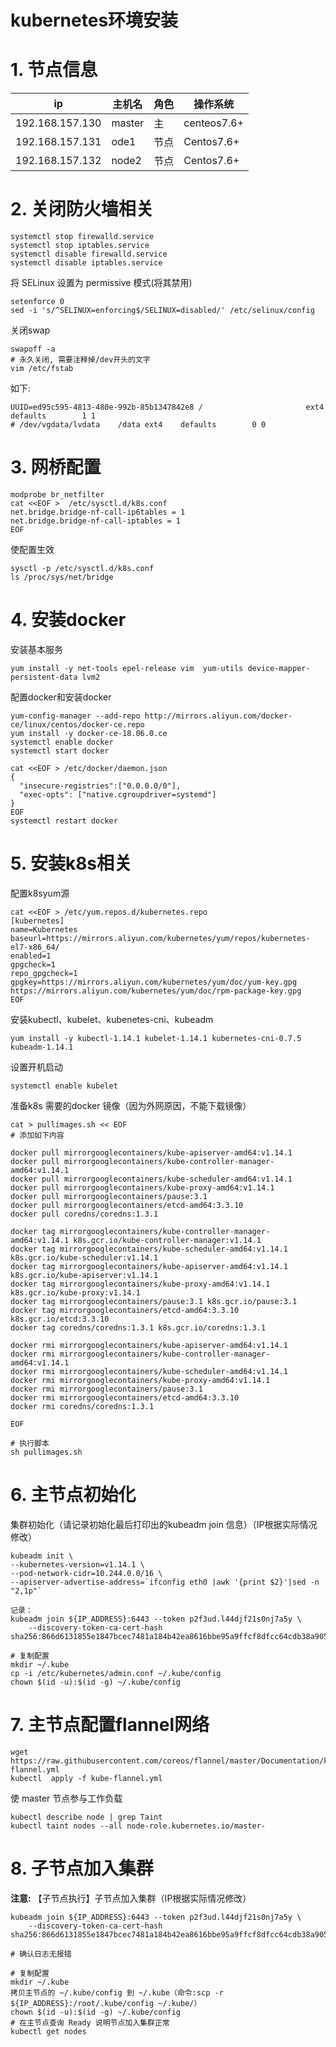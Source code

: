 # kubernetes环境安装

# 1. 节点信息

| ip              | 主机名 | 角色 | 操作系统    |
| --------------- | ------ | ---- | ----------- |
| 192.168.157.130 | master | 主   | centeos7.6+ |
| 192.168.157.131 | ode1   | 节点 | Centos7.6+  |
| 192.168.157.132 | node2  | 节点 | Centos7.6+  |

# 2. 关闭防火墙相关

```
systemctl stop firewalld.service
systemctl stop iptables.service
systemctl disable firewalld.service
systemctl disable iptables.service
```

将 SELinux 设置为 permissive 模式(将其禁用) 

```
setenforce 0
sed -i 's/^SELINUX=enforcing$/SELINUX=disabled/' /etc/selinux/config
```

关闭swap

```
swapoff -a
# 永久关闭, 需要注释掉/dev开头的文字
vim /etc/fstab                                                                                       
```

如下:

```
UUID=ed95c595-4813-480e-992b-85b1347842e8 /                       ext4    defaults        1 1
# /dev/vgdata/lvdata    /data ext4    defaults        0 0           
```

# 3. 网桥配置

```
modprobe br_netfilter
cat <<EOF >  /etc/sysctl.d/k8s.conf
net.bridge.bridge-nf-call-ip6tables = 1
net.bridge.bridge-nf-call-iptables = 1
EOF
```

使配置生效

```
sysctl -p /etc/sysctl.d/k8s.conf
ls /proc/sys/net/bridge
```

# 4. 安装docker

安装基本服务

```
yum install -y net-tools epel-release vim  yum-utils device-mapper-persistent-data lvm2
```

配置docker和安装docker

```
yum-config-manager --add-repo http://mirrors.aliyun.com/docker-ce/linux/centos/docker-ce.repo
yum install -y docker-ce-18.06.0.ce
systemctl enable docker
systemctl start docker

cat <<EOF > /etc/docker/daemon.json
{
  "insecure-registries":["0.0.0.0/0"],
  "exec-opts": ["native.cgroupdriver=systemd"]
}
EOF
systemctl restart docker
```

# 5. 安装k8s相关

配置k8syum源

```
cat <<EOF > /etc/yum.repos.d/kubernetes.repo
[kubernetes]
name=Kubernetes
baseurl=https://mirrors.aliyun.com/kubernetes/yum/repos/kubernetes-el7-x86_64/
enabled=1
gpgcheck=1
repo_gpgcheck=1
gpgkey=https://mirrors.aliyun.com/kubernetes/yum/doc/yum-key.gpg https://mirrors.aliyun.com/kubernetes/yum/doc/rpm-package-key.gpg
EOF
```

安装kubectl、kubelet、kubenetes-cni、kubeadm

```
yum install -y kubectl-1.14.1 kubelet-1.14.1 kubernetes-cni-0.7.5 kubeadm-1.14.1
```

设置开机启动

```
systemctl enable kubelet
```

准备k8s 需要的docker 镜像（因为外网原因，不能下载镜像）

```
cat > pullimages.sh << EOF
# 添加如下内容

docker pull mirrorgooglecontainers/kube-apiserver-amd64:v1.14.1
docker pull mirrorgooglecontainers/kube-controller-manager-amd64:v1.14.1
docker pull mirrorgooglecontainers/kube-scheduler-amd64:v1.14.1
docker pull mirrorgooglecontainers/kube-proxy-amd64:v1.14.1
docker pull mirrorgooglecontainers/pause:3.1
docker pull mirrorgooglecontainers/etcd-amd64:3.3.10
docker pull coredns/coredns:1.3.1

docker tag mirrorgooglecontainers/kube-controller-manager-amd64:v1.14.1 k8s.gcr.io/kube-controller-manager:v1.14.1
docker tag mirrorgooglecontainers/kube-scheduler-amd64:v1.14.1 k8s.gcr.io/kube-scheduler:v1.14.1
docker tag mirrorgooglecontainers/kube-apiserver-amd64:v1.14.1 k8s.gcr.io/kube-apiserver:v1.14.1
docker tag mirrorgooglecontainers/kube-proxy-amd64:v1.14.1 k8s.gcr.io/kube-proxy:v1.14.1
docker tag mirrorgooglecontainers/pause:3.1 k8s.gcr.io/pause:3.1
docker tag mirrorgooglecontainers/etcd-amd64:3.3.10 k8s.gcr.io/etcd:3.3.10
docker tag coredns/coredns:1.3.1 k8s.gcr.io/coredns:1.3.1

docker rmi mirrorgooglecontainers/kube-apiserver-amd64:v1.14.1
docker rmi mirrorgooglecontainers/kube-controller-manager-amd64:v1.14.1
docker rmi mirrorgooglecontainers/kube-scheduler-amd64:v1.14.1
docker rmi mirrorgooglecontainers/kube-proxy-amd64:v1.14.1
docker rmi mirrorgooglecontainers/pause:3.1
docker rmi mirrorgooglecontainers/etcd-amd64:3.3.10
docker rmi coredns/coredns:1.3.1

EOF

# 执行脚本
sh pullimages.sh
```

# 6. 主节点初始化

集群初始化（请记录初始化最后打印出的kubeadm join 信息）（IP根据实际情况修改）

```
kubeadm init \
--kubernetes-version=v1.14.1 \
--pod-network-cidr=10.244.0.0/16 \
--apiserver-advertise-address=`ifconfig eth0 |awk '{print $2}'|sed -n "2,1p"`

记录：
kubeadm join ${IP_ADDRESS}:6443 --token p2f3ud.l44djf21s0nj7a5y \
    --discovery-token-ca-cert-hash sha256:866d6131855e1847bcec7481a184b42ea8616bbe95a9ffcf8dfcc64cdb38a905

# 复制配置
mkdir ~/.kube
cp -i /etc/kubernetes/admin.conf ~/.kube/config
chown $(id -u):$(id -g) ~/.kube/config
```

# 7. 主节点配置flannel网络

```
wget https://raw.githubusercontent.com/coreos/flannel/master/Documentation/kube-flannel.yml
kubectl  apply -f kube-flannel.yml
```

使 master 节点参与工作负载

```
kubectl describe node | grep Taint
kubectl taint nodes --all node-role.kubernetes.io/master-
```

# 8. 子节点加入集群

**注意:** 【子节点执行】子节点加入集群（IP根据实际情况修改）

```shell
kubeadm join ${IP_ADDRESS}:6443 --token p2f3ud.l44djf21s0nj7a5y \
    --discovery-token-ca-cert-hash sha256:866d6131855e1847bcec7481a184b42ea8616bbe95a9ffcf8dfcc64cdb38a905

# 确认日志无报错

# 复制配置
mkdir ~/.kube
拷贝主节点的 ~/.kube/config 到 ~/.kube（命令:scp -r ${IP_ADDRESS}:/root/.kube/config ~/.kube/）
chown $(id -u):$(id -g) ~/.kube/config
# 在主节点查询 Ready 说明节点加入集群正常
kubectl get nodes
```

